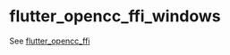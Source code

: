 # flutter_opencc_ffi_windows

See [flutter_opencc_ffi](https://github.com/dolphinxx/flutter_opencc_ffi/tree/master/flutter_opencc_ffi)
